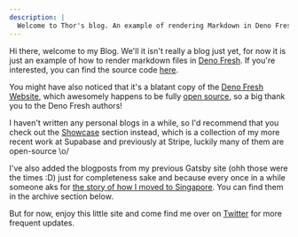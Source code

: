 ```yaml
---
description: |
  Welcome to Thor's blog. An example of rendering Markdown in Deno Fresh.
---
```


Hi there, welcome to my Blog. We'll it isn't really a blog just yet, for now it is just an example of how to render markdown files in [Deno Fresh](https://fresh.deno.dev/). If you're interested, you can find the source code [here](https://github.com/thorwebdev/thor.bio).

You might have also noticed that it's a blatant copy of the [Deno Fresh Website](https://fresh.deno.dev/), which awesomely happens to be fully [open source](https://github.com/denoland/fresh/blob/main/LICENSE), so a big thank you to the Deno Fresh authors!

I haven't written any personal blogs in a while, so I'd recommend that you check out the [Showcase](/showcase) section instead, which is a collection of my more recent work at Supabase and previously at Stripe, luckily many of them are open-source \o/

I've also added the blogposts from my previous Gatsby site (ohh those were the times :D) just for completeness sake and because every once in a while someone aks for [the story of how I moved to Singapore](/blog/archive/2019-09-17-moving-to-singapore). You can find them in the archive section below.

But for now, enjoy this little site and come find me over on [Twitter](https://twitter.com/thorwebdev) for more frequent updates.
